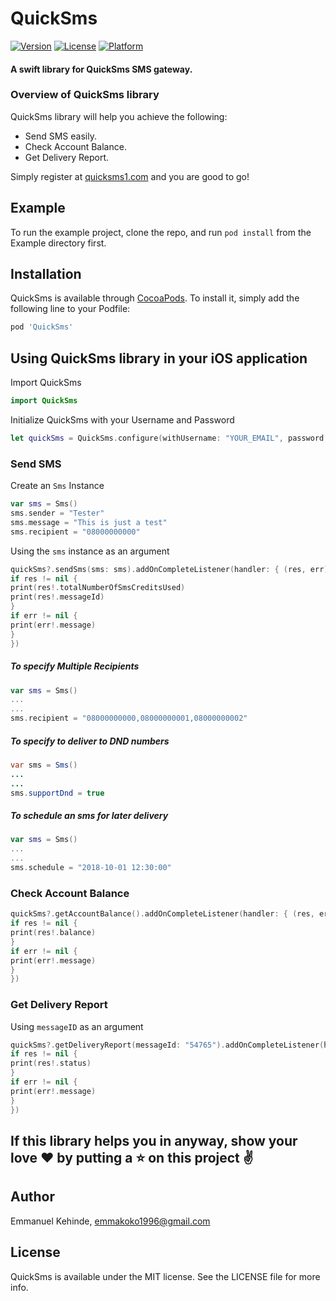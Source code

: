 # QuickSms

[![Version](https://img.shields.io/cocoapods/v/QuickSms.svg?style=flat)](http://cocoapods.org/pods/QuickSms)
[![License](https://img.shields.io/cocoapods/l/QuickSms.svg?style=flat)](http://cocoapods.org/pods/QuickSms)
[![Platform](https://img.shields.io/cocoapods/p/QuickSms.svg?style=flat)](http://cocoapods.org/pods/QuickSms)

#### A swift library for QuickSms SMS gateway.

### Overview of QuickSms library
QuickSms library will help you achieve the following:

* Send SMS easily.
* Check Account Balance.
* Get Delivery Report.

Simply register at [quicksms1.com](http://quicksms1.com) and you are good to go!

## Example

To run the example project, clone the repo, and run `pod install` from the Example directory first.

## Installation

QuickSms is available through [CocoaPods](http://cocoapods.org). To install
it, simply add the following line to your Podfile:

```ruby
pod 'QuickSms'
```

## Using QuickSms library in your iOS application

Import QuickSms
```swift
import QuickSms
```

Initialize QuickSms with your Username and Password
```swift
let quickSms = QuickSms.configure(withUsername: "YOUR_EMAIL", password: "YOUR_PASSWORD")
```

### Send SMS

Create an `Sms` Instance

```swift
var sms = Sms()
sms.sender = "Tester"
sms.message = "This is just a test"
sms.recipient = "08000000000"
```

Using the `sms` instance as an argument

```swift
quickSms?.sendSms(sms: sms).addOnCompleteListener(handler: { (res, err) in
if res != nil {
print(res!.totalNumberOfSmsCreditsUsed)
print(res!.messageId)
}
if err != nil {
print(err!.message)
}
})
```

##### To specify Multiple Recipients
```swift
var sms = Sms()
...
...
sms.recipient = "08000000000,08000000001,08000000002"
```

##### To specify to deliver to DND numbers
```java
var sms = Sms()
...
...
sms.supportDnd = true
```

##### To schedule an sms for later delivery
```swift
var sms = Sms()
...
...
sms.schedule = "2018-10-01 12:30:00"
```

### Check Account Balance
```swift
quickSms?.getAccountBalance().addOnCompleteListener(handler: { (res, err) in
if res != nil {
print(res!.balance)
}
if err != nil {
print(err!.message)
}
})
```

### Get Delivery Report

Using `messageID` as an argument

```swift
quickSms?.getDeliveryReport(messageId: "54765").addOnCompleteListener(handler: { (res, err) in
if res != nil {
print(res!.status)
}
if err != nil {
print(err!.message)
}
})
```

## If this library helps you in anyway, show your love :heart: by putting a :star: on this project :v:

## Author

Emmanuel Kehinde, emmakoko1996@gmail.com

## License

QuickSms is available under the MIT license. See the LICENSE file for more info.
